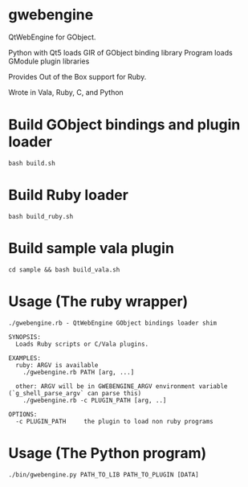 # gwebengine
QtWebEngine for GObject.

Python with Qt5 loads GIR of GObject binding library
Program loads GModule plugin libraries

Provides Out of the Box support for Ruby.

Wrote in Vala, Ruby, C, and Python

# Build GObject bindings and plugin loader
`bash build.sh`

# Build Ruby loader
`bash build_ruby.sh`

# Build sample vala plugin
`cd sample && bash build_vala.sh`

# Usage (The ruby wrapper)
```
./gwebengine.rb - QtWebEngine GObject bindings loader shim

SYNOPSIS:
  Loads Ruby scripts or C/Vala plugins.

EXAMPLES:
  ruby: ARGV is available
    ./gwebengine.rb PATH [arg, ...]

  other: ARGV will be in GWEBENGINE_ARGV environment variable (`g_shell_parse_argv` can parse this)
    ./gwebengine.rb -c PLUGIN_PATH [arg, ..]

OPTIONS:
  -c PLUGIN_PATH     the plugin to load non ruby programs
```

# Usage (The Python program)
`./bin/gwebengine.py PATH_TO_LIB PATH_TO_PLUGIN [DATA]`
